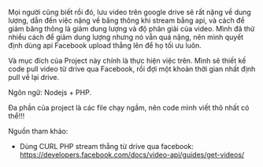 Mọi người cũng biết rồi đó, lưu video trên google drive sẽ rất nặng về dung lượng, dẫn đến việc nặng về băng thông khi stream bằng api, và cách để giảm băng thông là giảm dung lượng và độ phân giải của video. Mình đã thử nhiều cách để giảm dung lượng nhưng nó vẫn quá nặng, nên mình quyết định dùng api Facebook upload thẳng lên để họ tối ưu luôn. 

Và mục đích của Project này chính là thực hiện việc trên. Mình sẽ thiết kế code pull video từ drive qua Facebook, rồi đợi một khoản thời gian nhất định pull về lại drive.

Ngôn ngữ: Nodejs + PHP.

Đa phần của project là các file chạy ngầm, nên code mình viết thô nhất có thể!!!

Nguồn tham khảo: 
- Dùng CURL PHP stream thẳng từ drive qua facebook:
https://developers.facebook.com/docs/video-api/guides/get-videos/
